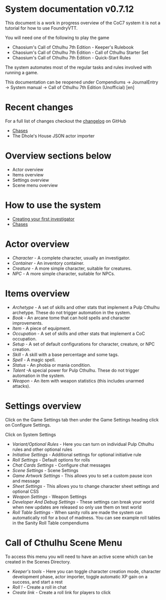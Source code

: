 # System documentation v0.7.12

This document is a work in progress overview of the CoC7 system it is not a tutorial for how to use FoundryVTT.

You will need one of the following to play the game

- Chaosium's Call of Cthulhu 7th Edition - Keeper's Rulebook
- Chaosium's Call of Cthulhu 7th Edition - Call of Cthulhu Starter Set
- Chaosium's Call of Cthulhu 7th Edition - Quick-Start Rules

The system automates most of the regular tasks and rules involved with running a game.


This documentation can be reopened under  Compendiums -> JournalEntry -> System manual -> Call of Cthulhu 7th Edition (Unofficial) [en]


# Recent changes

For a full list of changes checkout the [changelog](https://github.com/Miskatonic-Investigative-Society/CoC7-FoundryVTT/blob/develop/.github/CHANGELOG.md) on GitHub


- [Chases](chases.md)
- The Dhole's House JSON actor importer


# Overview sections below

- Actor overview
- Items overview
- Settings overview
- Scene menu overview


# How to use the system

- [Creating your first investigator](first_investigator.md)
- [Chases](chases.md)


# Actor overview

- _Character_ - A complete character, usually an investigator. 
- _Container_ - An inventory container. 
- _Creature_ - A more simple character, suitable for creatures. 
- _NPC_ - A more simple character, suitable for NPCs. 


# Items overview

- _Archetype_ - A set of skills and other stats that implement a Pulp Cthulhu archetype. These do not trigger automation in the system. 
- _Book_ - An arcane tome that can hold spells and character improvements.
- _Item_ - A piece of equipment.
- _Occupation_ - A set of skills and other stats that implement a CoC occupation. 
- _Setup_ - A set of default configurations for character, creature, or NPC creation. 
- _Skill_ - A skill with a base percentage and some tags. 
- _Spell_ - A magic spell.
- _Status_ - An phobia or mania condition. 
- _Talent_ -A special power for Pulp Cthulhu. These do not trigger automation in the system. 
- _Weapon_ - An item with weapon statistics (this includes unarmed attacks). 


# Settings overview

Click on the Game Settings tab then under the Game Settings heading click on Configure Settings.

Click on System Settings

- _Variant/Optional Rules_ - Here you can turn on individual Pulp Cthulhu rules and other optional rules
- _Initiative Settings_ - Additional settings for optional initiative rule
- _Roll Settings_ - Default options for rolls
- _Chat Cards Settings_ - Configure chat messages
- _Scene Settings_ - Scene Settings
- _Game Artwork Settings_ - This allows you to set a custom pause icon and message
- _Sheet Settings_ - This allows you to change character sheet settings and optional CSS
- _Weapon Settings_ - Weapon Settings
- _Developer And Debug Settings_ - These settings can break your world when new updates are released so only use them on test world
- _Roll Table Settings_ - When sanity rolls are made the system can automatically roll for a bout of madness. You can see example roll tables in the Sanity Roll Table compendiums


# Call of Cthulhu Scene Menu

To access this menu you will need to have an active scene which can be created in the Scenes Directory.

- _Keeper's tools_ - Here you can toggle character creation mode, character development phase, actor importer, toggle automatic XP gain on a success, and start a rest
- _Roll !_ - Create a roll in chat
- _Create link_ - Create a roll link for players to click
